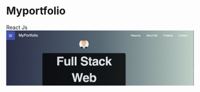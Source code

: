 # Myportfolio
React Js
![SUMMARY](https://github.com/kodurumanohar931/Myportfolio/blob/master/Screen%20Shot%202018-05-18%20at%207.35.49%20AM.png)

